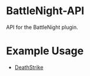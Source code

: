 BattleNight-API
===============

API for the BattleNight plugin.

Example Usage
===============

* [DeathStrike](https://github.com/BattleNight/DeathStrike)
